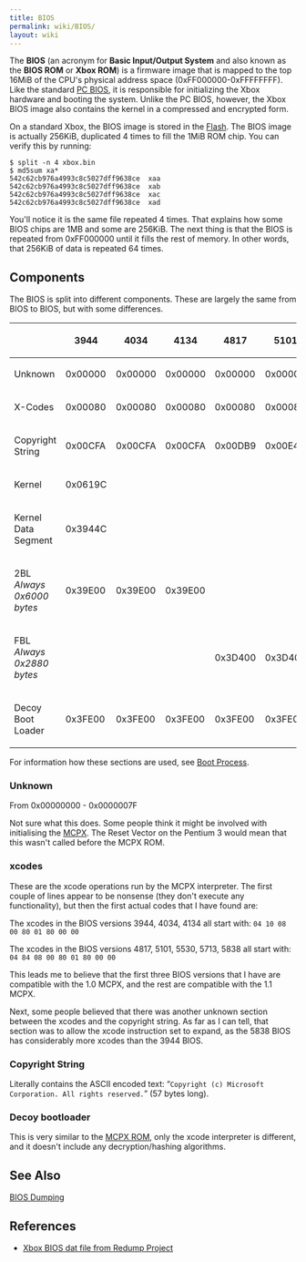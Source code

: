 ```yaml
---
title: BIOS
permalink: wiki/BIOS/
layout: wiki
---
```


The **BIOS** (an acronym for **Basic Input/Output System** and also
known as the **BIOS ROM** or **Xbox ROM**) is a firmware image that is
mapped to the top 16MiB of the CPU's physical address space
(0xFF000000-0xFFFFFFFF). Like the standard [PC
BIOS](https://en.wikipedia.org/wiki/BIOS), it is responsible for
initializing the Xbox hardware and booting the system. Unlike the PC
BIOS, however, the Xbox BIOS image also contains the kernel in a
compressed and encrypted form.

On a standard Xbox, the BIOS image is stored in the
[Flash](/wiki/Flash "wikilink"). The BIOS image is actually 256KiB, duplicated
4 times to fill the 1MiB ROM chip. You can verify this by running:

    $ split -n 4 xbox.bin 
    $ md5sum xa*
    542c62cb976a4993c8c5027dff9638ce  xaa
    542c62cb976a4993c8c5027dff9638ce  xab
    542c62cb976a4993c8c5027dff9638ce  xac
    542c62cb976a4993c8c5027dff9638ce  xad

You'll notice it is the same file repeated 4 times. That explains how
some BIOS chips are 1MB and some are 256KiB. The next thing is that the
BIOS is repeated from 0xFF000000 until it fills the rest of memory. In
other words, that 256KiB of data is repeated 64 times.

Components
----------

The BIOS is split into different components. These are largely the same
from BIOS to BIOS, but with some differences.

<table>
<thead>
<tr class="header">
<th></th>
<th><p>3944</p></th>
<th><p>4034</p></th>
<th><p>4134</p></th>
<th><p>4817</p></th>
<th><p>5101</p></th>
<th><p>5530</p></th>
<th><p>5713</p></th>
<th><p>5838</p></th>
</tr>
</thead>
<tbody>
<tr class="odd">
<td><p>Unknown</p></td>
<td><p>0x00000</p></td>
<td><p>0x00000</p></td>
<td><p>0x00000</p></td>
<td><p>0x00000</p></td>
<td><p>0x00000</p></td>
<td><p>0x00000</p></td>
<td><p>0x00000</p></td>
<td><p>0x00000</p></td>
</tr>
<tr class="even">
<td><p>X-Codes</p></td>
<td><p>0x00080</p></td>
<td><p>0x00080</p></td>
<td><p>0x00080</p></td>
<td><p>0x00080</p></td>
<td><p>0x00080</p></td>
<td><p>0x00080</p></td>
<td><p>0x00080</p></td>
<td><p>0x00080</p></td>
</tr>
<tr class="odd">
<td><p>Copyright String</p></td>
<td><p>0x00CFA</p></td>
<td><p>0x00CFA</p></td>
<td><p>0x00CFA</p></td>
<td><p>0x00DB9</p></td>
<td><p>0x00E49</p></td>
<td><p>0x00E59</p></td>
<td><p>0x00E59</p></td>
<td><p>0x00DCC</p></td>
</tr>
<tr class="even">
<td><p>Kernel</p></td>
<td><p>0x0619C</p></td>
<td></td>
<td></td>
<td></td>
<td></td>
<td></td>
<td></td>
<td></td>
</tr>
<tr class="odd">
<td><p>Kernel Data Segment</p></td>
<td><p>0x3944C</p></td>
<td></td>
<td></td>
<td></td>
<td></td>
<td></td>
<td></td>
<td></td>
</tr>
<tr class="even">
<td><p>2BL<br />
<em>Always 0x6000 bytes</em></p></td>
<td><p>0x39E00</p></td>
<td><p>0x39E00</p></td>
<td><p>0x39E00</p></td>
<td></td>
<td></td>
<td></td>
<td></td>
<td></td>
</tr>
<tr class="odd">
<td><p>FBL<br />
<em>Always 0x2880 bytes</em></p></td>
<td></td>
<td></td>
<td></td>
<td><p>0x3D400</p></td>
<td><p>0x3D400</p></td>
<td><p>0x3D400</p></td>
<td><p>0x3D400</p></td>
<td><p>0x3D400</p></td>
</tr>
<tr class="even">
<td><p>Decoy Boot Loader</p></td>
<td><p>0x3FE00</p></td>
<td><p>0x3FE00</p></td>
<td><p>0x3FE00</p></td>
<td><p>0x3FE00</p></td>
<td><p>0x3FE00</p></td>
<td><p>0x3FE00</p></td>
<td><p>0x3FE00</p></td>
<td><p>0x3FE00</p></td>
</tr>
</tbody>
</table>

For information how these sections are used, see [Boot
Process](/wiki/Boot_Process "wikilink").

### Unknown

From 0x00000000 - 0x0000007F

Not sure what this does. Some people think it might be involved with
initialising the [MCPX](/wiki/MCPX "wikilink"). The Reset Vector on the
Pentium 3 would mean that this wasn't called before the MCPX ROM.

### xcodes

These are the xcode operations run by the MCPX interpreter. The first
couple of lines appear to be nonsense (they don't execute any
functionality), but then the first actual codes that I have found are:

The xcodes in the BIOS versions 3944, 4034, 4134 all start with:
`04 10 08 00 80 01 80 00 00`

The xcodes in the BIOS versions 4817, 5101, 5530, 5713, 5838 all start
with: `04 84 08 00 80 01 80 00 00`

This leads me to believe that the first three BIOS versions that I have
are compatible with the 1.0 MCPX, and the rest are compatible with the
1.1 MCPX.

Next, some people believed that there was another unknown section
between the xcodes and the copyright string. As far as I can tell, that
section was to allow the xcode instruction set to expand, as the 5838
BIOS has considerably more xcodes than the 3944 BIOS.

### Copyright String

Literally contains the ASCII encoded text:
“`Copyright (c) Microsoft Corporation. All rights reserved.`” (57 bytes
long).

### Decoy bootloader

This is very similar to the [MCPX ROM](/wiki/MCPX_ROM "wikilink"), only the
xcode interpreter is different, and it doesn't include any
decryption/hashing algorithms.

See Also
--------

[BIOS Dumping](/wiki/BIOS_Dumping "wikilink")

References
----------

-   [Xbox BIOS dat file from Redump
    Project](http://redump.org/datfile/xbox-bios/)

